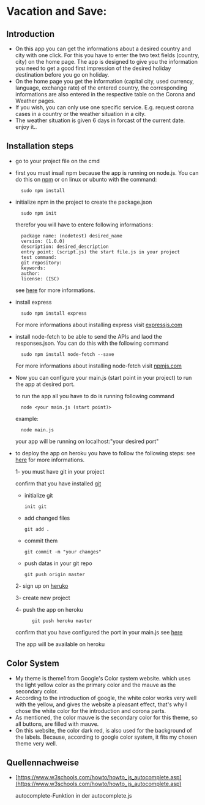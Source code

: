 # Vacation and Save:

## Introduction
* On this app you can get the informations about a desired country and city with one click. For this you have to enter the two text fields (country, city) on the home page. The app is designed to give you the information you need to get a good first impression of the desired holiday destination before you go on holiday.
* On the home page you get the information (capital city, used currency, language, exchange rate) of the entered country, the corresponding informations are also entered in the respective table on the Corona and Weather pages.
* If you wish, you can only use one specific service. E.g. request corona cases in a country or the weather situation in a city.
* The weather situation is given 6 days in forcast of the current date.              
    enjoy it..

## Installation steps

* go to your project file on the cmd 

* first you must insall npm because the app is running on node.js. You can do this on [npm](https://nodejs.org/en/download/) or on linux or ubunto with the command:
        
        sudo npm install 
        
* initialize npm in the project to create the package.json

        sudo npm init
    therefor you will have to entere following informations:

        package name: (nodetest) desired_name
        version: (1.0.0)
        description: desired_description
        entry point: (script.js) the start file.js in your project
        test command:
        git repository:
        keywords:
        author:
        license: (ISC)

    see [here](https://docs.npmjs.com/files/package.json) for more informations.

* install express 

        sudo npm install express
    For more informations about installing express visit [expressjs.com](https://expressjs.com/de/starter/installing.html)

* install node-fetch to be able to send the APIs and laod the responses.json. You can do this with the following command

        sudo npm install node-fetch --save
    For more informations about installing node-fetch visit [npmjs.com](https://www.npmjs.com/package/node-fetch)

* Now you can configure your main.js (start point in your project) to run the app at desired port.
  
  to run the app all you have to do is running following command
    
        node <your main.js (start point)> 
    
   example:

        node main.js
  your app will be running on localhost:"your desired port"      
* to deploy the app on heroku you have to follow the following steps: see [here](https://devcenter.heroku.com/articles/deploying-nodejs) for more informations.
    
    1-  you must have git in your project
    
     confirm that you have installed [git](https://git-scm.com/book/en/v2/Getting-Started-Installing-Git)
     - initialize git
     
           init git
     - add changed files
     
           git add .
     - commit them
     
           git commit -m "your changes"
     - push datas in your git repo
     
           git push origin master
    
    2-   sign up on [heruko](https://signup.heroku.com/login)
    
    3-   create new project
    
    4-   push the app on heroku
        
            git push heroku master
            
     confirm that you have configured the port in your main.js see [here](https://help.heroku.com/P1AVPANS/why-is-my-node-js-app-crashing-with-an-r10-error)
     
     The app will be available on heroku
     
## Color System

*   My theme is theme1 from Google's Color system website. which uses the light yellow color as the primary color and the mauve as the secondary color.
*   According to the introduction of google, the white color works very well with the yellow, and gives the website a pleasant effect, that's why I chose the white color for the introduction and corona parts.
*   As mentioned, the color mauve is the secondary color for this theme, so all buttons, are filled with mauve.
*   On this website, the color dark red, is also used for the background of the labels. Because, according to google color system, it fits my chosen theme very well.
     
## Quellennachweise

* [https://www.w3schools.com/howto/howto_js_autocomplete.asp](https://www.w3schools.com/howto/howto_js_autocomplete.asp)
    
    autocomplete-Funktion in der autocomplete.js 